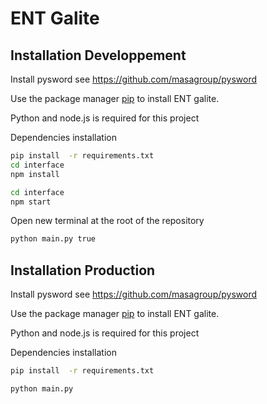 # ENT Galite


## Installation Developpement

Install pysword see https://github.com/masagroup/pysword

Use the package manager [pip](https://pip.pypa.io/en/stable/) to install ENT galite.

Python and node.js is required for this project

Dependencies installation
```bash
pip install  -r requirements.txt
cd interface
npm install
```

```bash
cd interface 
npm start
```
Open new terminal at the root of the repository
```bash
python main.py true
```

## Installation Production

Install pysword see https://github.com/masagroup/pysword

Use the package manager [pip](https://pip.pypa.io/en/stable/) to install ENT galite.

Python and node.js is required for this project

Dependencies installation
```bash
pip install  -r requirements.txt
```

```bash
python main.py
```
